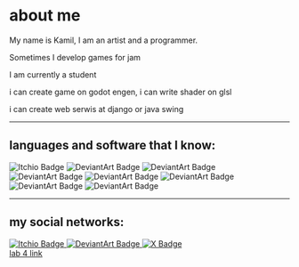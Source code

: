 # about me

My name is Kamil, I am an artist and a programmer.

Sometimes I develop games for jam

I am currently a student

i can create game on godot engen, i can write shader on glsl

i can create web serwis at django or java swing



-------------------------
## languages and software that I know: 
<div id="badges">
  <img src="https://img.shields.io/badge/PHP-777BB4?style=for-the-badge&logo=php&logoColor=white" alt="Itchio Badge"/>
  <img src="https://img.shields.io/badge/Python-FFD43B?style=for-the-badge&logo=python&logoColor=blue" alt="DeviantArt Badge"/>
  <img src="https://img.shields.io/badge/HTML5-E34F26?style=for-the-badge&logo=html5&logoColor=white" alt="DeviantArt Badge"/>
  <img src="https://img.shields.io/badge/C%23-239120?style=for-the-badge&logo=csharp&logoColor=white" alt="DeviantArt Badge"/>
  <img src="https://img.shields.io/badge/JavaScript-323330?style=for-the-badge&logo=javascript&logoColor=F7DF1E" alt="DeviantArt Badge"/>
  <img src="https://img.shields.io/badge/blender-%23F5792A.svg?style=for-the-badge&logo=blender&logoColor=white" alt="DeviantArt Badge"/>
  <img src="https://img.shields.io/badge/Krita-203759?style=for-the-badge&logo=krita&logoColor=EEF37B" alt="DeviantArt Badge"/>
  <img src="https://img.shields.io/badge/Godot-478CBF?style=for-the-badge&logo=GodotEngine&logoColor=white" alt="DeviantArt Badge"/>

</div>

-------------------------
## my social networks: 
<div id="badges">
 <a href="https://saybayry.itch.io/">
  <img src="https://img.shields.io/badge/Itch.io-FA5C5C?style=for-the-badge&logo=itchdotio&logoColor=white" alt="Itchio Badge"/>
 </a>
 
 <a href="https://www.deviantart.com/saybayry">
  <img src="https://img.shields.io/badge/DeviantArt-05CC47?style=for-the-badge&logo=deviantart&logoColor=white" alt="DeviantArt Badge"/>
 </a>
 
 <a href="https://x.com/saybayru">
  <img src="https://img.shields.io/badge/Twitter-blue?style=for-the-badge&logo=twitter&logoColor=white" alt="X Badge"/>
 </a>
</div>
<a href="https://disk.yandex.ru/i/YE3gycjSSwJ-3A">
  lab 4 link
</a>


